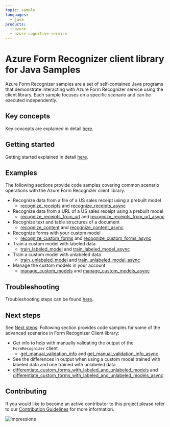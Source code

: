 ```yaml
---
topic: sample
languages:
  - java
products:
  - azure
  - azure-cognitive-service
---
```


# Azure Form Recognizer client library for Java Samples

Azure Form Recognizer samples are a set of self-contained Java programs that demonstrate interacting with Azure Form Recognizer service
using the client library. Each sample focuses on a specific scenario and can be executed independently. 

## Key concepts
Key concepts are explained in detail [here][SDK_README_KEY_CONCEPTS].

## Getting started
Getting started explained in detail [here][SDK_README_GETTING_STARTED].

## Examples
The following sections provide code samples covering common scenario operations with the Azure Form Recognizer client library.
- Recognize data from a file of a US sales receipt using a prebuilt model
  - [recognize_receipts][recognize_receipts] and [recognize_receipts_async][recognize_receipts_async]
- Recognize data from a URL of a US sales receipt using a prebuilt model
  - [recognize_receipts_from_url][recognize_receipts_from_url] and [recognize_receipts_from_url_async][recognize_receipts_from_url_async]
- Recognize text and table structures of a document
  - [recognize_content][recognize_content] and [recognize_content_async][recognize_content_async]
- Recognize forms with your custom model
  - [recognize_custom_forms][recognize_custom_forms] and [recognize_custom_forms_async][recognize_custom_forms_async]
- Train a custom model with labeled data
  - [train_labeled_model][train_labeled_model] and [train_labeled_model_async][train_labeled_model_async]
- Train a custom model with unlabeled data
  - [train_unlabeled_model][train_unlabeled_model] and [train_unlabeled_model_async][train_unlabeled_model_async]
- Manage the custom models in your account
  - [manage_custom_models][manage_custom_models] and [manage_custom_models_async][manage_custom_models_async]

## Troubleshooting
Troubleshooting steps can be found [here][SDK_README_TROUBLESHOOTING].

## Next steps
See [Next steps][SDK_README_NEXT_STEPS].
Following section provides code samples for some of the advanced scenarios in Form Recognizer Client library:
- Get info to help with manually validating the output of the `FormRecognizer` client
  - [get_manual_validation_info][get_manual_validation_info] and [get_manual_validation_info_async][get_manual_validation_info_async]
- See the differences in output when using a custom model trained with labeled data and one trained with unlabeled data
 - [differentiate_custom_forms_with_labeled_and_unlabeled_models][differentiate_custom_forms_with_labeled_and_unlabeled_models] and [differentiate_custom_forms_with_labeled_and_unlabeled_models_async][differentiate_custom_forms_with_labeled_and_unlabeled_models_async]

## Contributing
If you would like to become an active contributor to this project please refer to our [Contribution
Guidelines][SDK_README_CONTRIBUTING] for more information.

<!-- LINKS -->
[KEYS_SDK_README]: ../../README.md
[SDK_README_CONTRIBUTING]: ../../README.md#contributing
[SDK_README_GETTING_STARTED]: ../../README.md#getting-started
[SDK_README_TROUBLESHOOTING]: ../../README.md#troubleshooting
[SDK_README_KEY_CONCEPTS]: ../../README.md#key-concepts
[SDK_README_DEPENDENCY]: ../../README.md#include-the-package
[SDK_README_NEXT_STEPS]: ../../README.md#next-steps

[differentiate_custom_forms_with_labeled_and_unlabeled_models]: java/com/azure/ai/formrecognizer/AdvancedDiffLabeledUnlabeledData.java
[differentiate_custom_forms_with_labeled_and_unlabeled_models_async]: java/com/azure/ai/formrecognizer/AdvancedDiffLabeledUnlabeledDataAsync.java
[get_manual_validation_info]: java/com/azure/ai/formrecognizer/AdvancedManualValidationInfo.java
[get_manual_validation_info_async]: java/com/azure/ai/formrecognizer/AdvancedManualValidationInfoAsync.java
[manage_custom_models]: java/com/azure/ai/formrecognizer/ManageCustomModels.java
[manage_custom_models_async]: java/com/azure/ai/formrecognizer/ManageCustomModelsAsync.java
[recognize_receipts]: java/com/azure/ai/formrecognizer/RecognizeReceipts.java
[recognize_receipts_async]: java/com/azure/ai/formrecognizer/RecognizeReceiptsAsync.java
[recognize_receipts_from_url]: java/com/azure/ai/formrecognizer/RecognizeReceiptsFromUrl.java
[recognize_receipts_from_url_async]: java/com/azure/ai/formrecognizer/RecognizeReceiptsFromUrlAsync.java
[recognize_content]: java/com/azure/ai/formrecognizer/RecognizeContent.java
[recognize_content_async]: java/com/azure/ai/formrecognizer/RecognizeContentAsync.java
[recognize_custom_forms]: java/com/azure/ai/formrecognizer/RecognizeCustomForms.java
[recognize_custom_forms_async]: java/com/azure/ai/formrecognizer/RecognizeCustomFormsAsync.java
[train_unlabeled_model]: java/com/azure/ai/formrecognizer/TrainUnlabeledCustomModel.java
[train_unlabeled_model_async]: java/com/azure/ai/formrecognizer/TrainUnlabeledCustomModelAsync.java
[train_labeled_model]: java/com/azure/ai/formrecognizer/TrainLabeledCustomModel.java
[train_labeled_model_async]: java/com/azure/ai/formrecognizer/TrainLabeledCustomModelAsync.java

![Impressions](https://azure-sdk-impressions.azurewebsites.net/api/impressions/azure-sdk-for-java%2Fsdk%2Fformrecognizer%2Fazure-ai-formrecognizer%2FREADME.png)
